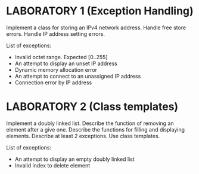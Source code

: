 # LABORATORY 1 (Exception Handling)

Implement a class for storing an IPv4 network address.
Handle free store errors.
Handle IP address setting errors.

List of exceptions:
* Invalid octet range. Expected [0..255]
* An attempt to display an unset IP address
* Dynamic memory allocation error
* An attempt to connect to an unassigned IP address
* Connection error by IP address


# LABORATORY 2 (Class templates)

Implement a doubly linked list.
Describe the function of removing an element after a give one.
Describe the functions for filling and displaying elements.
Describe at least 2 exceptions.
Use class templates. 

List of exceptions:
* An attempt to display an empty doubly linked list
* Invalid index to delete element

